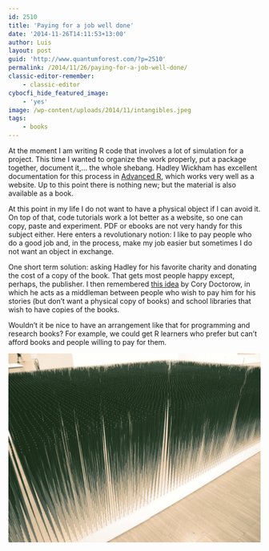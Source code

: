 ```yaml
---
id: 2510
title: 'Paying for a job well done'
date: '2014-11-26T14:11:53+13:00'
author: Luis
layout: post
guid: 'http://www.quantumforest.com/?p=2510'
permalink: /2014/11/26/paying-for-a-job-well-done/
classic-editor-remember:
    - classic-editor
cybocfi_hide_featured_image:
    - 'yes'
image: /wp-content/uploads/2014/11/intangibles.jpeg
tags:
    - books
---
```


At the moment I am writing R code that involves a lot of simulation for a project. This time I wanted to organize the work properly, put a package together, document it,… the whole shebang. Hadley Wickham has excellent documentation for this process in [Advanced R](http://adv-r.had.co.nz/), which works very well as a website. Up to this point there is nothing new; but the material is also available as a book.

At this point in my life I do not want to have a physical object if I can avoid it. On top of that, code tutorials work a lot better as a website, so one can copy, paste and experiment. PDF or ebooks are not very handy for this subject either. Here enters a revolutionary notion: I like to pay people who do a good job and, in the process, make my job easier but sometimes I do not want an object in exchange.

One short term solution: asking Hadley for his favorite charity and donating the cost of a copy of the book. That gets most people happy except, perhaps, the publisher. I then remembered [this idea](https://craphound.com/makers/donate/) by Cory Doctorow, in which he acts as a middleman between people who wish to pay him for his stories (but don’t want a physical copy of books) and school libraries that wish to have copies of the books.

Wouldn’t it be nice to have an arrangement like that for programming and research books? For example, we could get R learners who prefer but can’t afford books and people willing to pay for them.

![Paying for intangibles.](/assets/images/intangibles.jpeg)